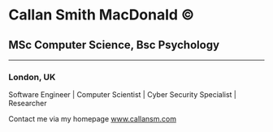 # Callan Smith MacDonald &copy;

## MSc Computer Science, Bsc Psychology
----
### London, UK
Software Engineer | Computer Scientist | Cyber Security Specialist | Researcher

Contact me via my homepage www.callansm.com
